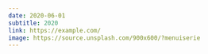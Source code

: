 ```yaml
---
date: 2020-06-01
subtitle: 2020
link: https://example.com/
image: https://source.unsplash.com/900x600/?menuiserie
---
```

